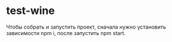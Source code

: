 # test-wine

Чтобы собрать и запустить проект, сначала нужно установить зависимости npm i, после запустить npm start.
